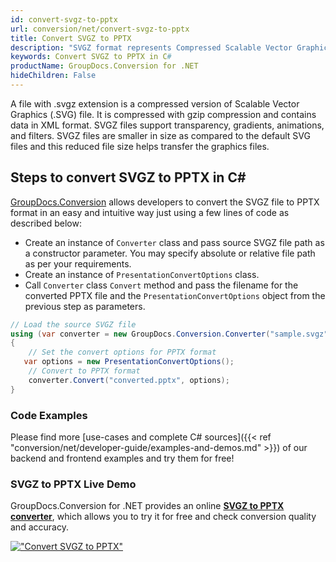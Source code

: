 ```yaml
---
id: convert-svgz-to-pptx
url: conversion/net/convert-svgz-to-pptx
title: Convert SVGZ to PPTX
description: "SVGZ format represents Compressed Scalable Vector Graphics File with .svgz extension. Learn how to convert SVGZ to PPTX file programmatically in C# language using GroupDocs.Conversion for .NET library."
keywords: Convert SVGZ to PPTX in C#
productName: GroupDocs.Conversion for .NET
hideChildren: False
---
```


A file with .svgz extension is a compressed version of Scalable Vector Graphics (.SVG) file. It is compressed with gzip compression and contains data in XML format. SVGZ files support transparency, gradients, animations, and filters. SVGZ files are smaller in size as compared to the default SVG files and this reduced file size helps transfer the graphics files.

## Steps to convert SVGZ to PPTX in C#

[GroupDocs.Conversion](https://products.groupdocs.com/conversion/net) allows developers to convert the SVGZ file to PPTX format in an easy and intuitive way just using a few lines of code as described below:

* Create an instance of `Converter` class and pass source SVGZ file path as a constructor parameter. You may specify absolute or relative file path as per your requirements. 
* Create an instance of `PresentationConvertOptions` class.
* Call `Converter` class `Convert` method and pass the filename for the converted PPTX file and the `PresentationConvertOptions` object from the previous step as parameters.

```csharp
// Load the source SVGZ file
using (var converter = new GroupDocs.Conversion.Converter("sample.svgz"))
{
    // Set the convert options for PPTX format
   var options = new PresentationConvertOptions();
    // Convert to PPTX format
    converter.Convert("converted.pptx", options);
}
```

### Code Examples

Please find more [use-cases and complete C# sources]({{< ref "conversion/net/developer-guide/examples-and-demos.md" >}}) of our backend and frontend examples and try them for free!

### SVGZ to PPTX Live Demo

GroupDocs.Conversion for .NET provides an online [**SVGZ to PPTX converter**](https://products.groupdocs.app/conversion/svgz-to-pptx), which allows you to try it for free and check conversion quality and accuracy.

[!["Convert SVGZ to PPTX"](conversion/net/images/convert-to-pptx/convert-svgz-to-pptx.png)](https://products.groupdocs.app/conversion/svgz-to-pptx)
